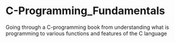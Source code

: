 # C-Programming_Fundamentals
Going through a C-programming book from understanding what is programming to various functions and features of the C language
